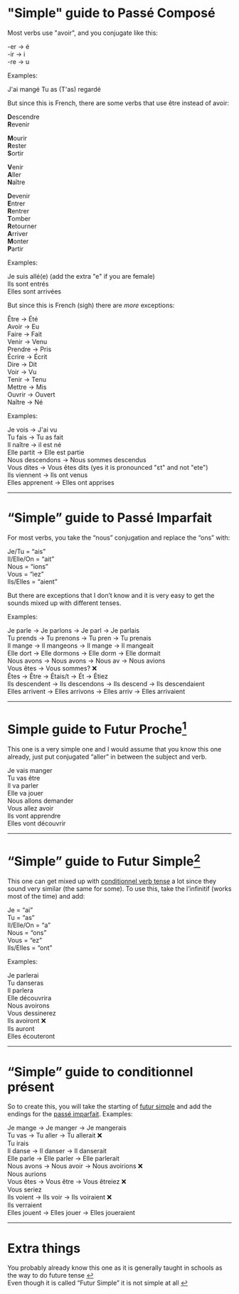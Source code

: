 # "Simple" guide to Passé Composé <span id="passe-compose"></span>

Most verbs use "avoir", and you conjugate like this:

-er → é  
-ir → i  
-re → u  

Examples:

J'ai mangé
Tu as (T'as) regardé  

But since this is French, there are some verbs that use être instead of avoir:

**D**escendre  
**R**evenir  

**M**ourir  
**R**ester  
**S**ortir  

**V**enir  
**A**ller  
**N**aître  

**D**evenir  
**E**ntrer  
**R**entrer  
**T**omber  
**R**etourner  
**A**rriver  
**M**onter  
**P**artir  

Examples:

Je suis allé(e) (add the extra "e" if you are female)  
Ils sont entrés  
Elles sont arrivées  

But since this is French (sigh) there are *more* exceptions:

Être → Été  
Avoir → Eu  
Faire → Fait  
Venir → Venu  
Prendre → Pris  
Écrire → Écrit  
Dire → Dit  
Voir → Vu  
Tenir → Tenu  
Mettre → Mis  
Ouvrir → Ouvert  
Naître → Né  

Examples:

Je vois → J'ai vu  
Tu fais → Tu as fait  
Il naître → il est né  
Elle partit → Elle est partie  
Nous descendons → Nous sommes descendus  
Vous dites → Vous êtes dits (yes it is pronounced "ɛt" and not "ete")  
Ils viennent → Ils ont venus  
Elles apprenent → Elles ont apprises  

---

# “Simple” guide to Passé Imparfait <span id="passe-imparfait"></span>

For most verbs, you take the “nous” conjugation and replace the “ons” with:

Je/Tu = “ais”  
Il/Elle/On = “ait”  
Nous = “ions”  
Vous = “iez”  
Ils/Elles = “aient”  

But there are exceptions that I don’t know and it is very easy to get the sounds mixed up with different tenses.

Examples:

Je parle → Je parlons → Je parl → Je parlais  
Tu prends → Tu prenons → Tu pren → Tu prenais  
Il mange → Il mangeons → Il mange → Il mangeait  
Elle dort → Elle dormons → Elle dorm → Elle dormait  
Nous avons → Nous avons → Nous av → Nous avions  
Vous êtes → Vous sommes? ❌  
Êtes → Être → Étais/t → Ét → Étiez  
Ils descendent → Ils descendons → Ils descend → Ils descendaient  
Elles arrivent → Elles arrivons → Elles arriv → Elles arrivaient  

---

# Simple guide to Futur Proche[<sup>1</sup>](#f1) <span id="futur-proche"></span>

This one is a very simple one and I would assume that you know this one already, just put conjugated “aller” in between the subject and verb.

Je vais manger  
Tu vas être  
Il va parler  
Elle va jouer  
Nous allons demander  
Vous allez avoir  
Ils vont apprendre  
Elles vont découvrir  

---

# “Simple” guide to Futur Simple[<sup>2</sup>](#f2) <span id="futur-simple"></span>

This one can get mixed up with [conditionnel verb tense](#conditionnel) a lot since they sound very similar (the same for some). To use this, take the l’infinitif (works most of the time) and add:

Je = “ai”  
Tu = “as”  
Il/Elle/On = “a”  
Nous = “ons”  
Vous = “ez”  
Ils/Elles = “ont”  

Examples:

Je parlerai  
Tu danseras  
Il parlera  
Elle découvrira  
Nous avoirons  
Vous dessinerez  
Ils avoiront ❌  
Ils auront  
Elles écouteront  

---

# “Simple” guide to conditionnel présent <span id="conditionnel"></span>

So to create this, you will take the starting of [futur simple](#futur-simple) and add the endings for the [passé imparfait](#passe-imparfait). Examples:

Je mange → Je manger → Je mangerais  
Tu vas → Tu aller → Tu allerait ❌  
Tu irais  
Il danse → Il danser → Il danserait  
Elle parle → Elle parler → Elle parlerait  
Nous avons → Nous avoir → Nous avoirions ❌  
Nous aurions  
Vous êtes → Vous être → Vous êtreiez ❌  
Vous seriez  
Ils voient → Ils voir → Ils voiraient ❌  
Ils verraient  
Elles jouent → Elles jouer → Elles joueraient  

---

# Extra things

<span id="f1"></span> You probably already know this one as it is generally taught in schools as the way to do future tense [↩](#futur-proche)  
<span id="f2"></span> Even though it is called “Futur Simple” it is not simple at all [↩](#futur-simple)  
